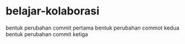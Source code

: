 # belajar-kolaborasi
bentuk perubahan commit pertama
bentuk perubahan commot kedua
bentuk perubahan commit ketiga
